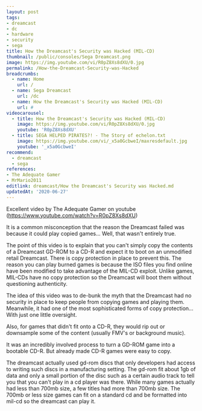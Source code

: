 ```yaml
---
layout: post
tags: 
- dreamcast
- dc
- hardware
- security
- sega
title: How the Dreamcast's Security was Hacked (MIL-CD)
thumbnail: /public/consoles/Sega Dreamcast.png
image: https://img.youtube.com/vi/R0pZ8Xs8dXU/0.jpg
permalink: /How-the-Dreamcast-Security-was-Hacked
breadcrumbs:
  - name: Home
    url: /
  - name: Sega Dreamcast
    url: /dc
  - name: How the Dreamcast's Security was Hacked (MIL-CD)
    url: #
videocarousel:
  - title: How the Dreamcast's Security was Hacked (MIL-CD)
    image: https://img.youtube.com/vi/R0pZ8Xs8dXU/0.jpg
    youtube: 'R0pZ8Xs8dXU'
  - title: SEGA HELPED PIRATES?! - The Story of echelon.txt
    image: https://img.youtube.com/vi/_x5a0GcbweI/maxresdefault.jpg
    youtube: '_x5a0GcbweI'
recommend: 
  - dreamcast
  - sega
references:
- The Adequate Gamer
- MrMario2011
editlink: dreamcast/How the Dreamcast's Security was Hacked.md
updatedAt: '2020-06-27'
---
```


Excellent video by The Adequate Gamer on youtube (https://www.youtube.com/watch?v=R0pZ8Xs8dXU)

It is a common misconception that the reason the Dreamcast failed was because it could play copied games... Well, that wasn't entirely true.

The point of this video is to explain that you can't simply copy the contents of a Dreamcast GD-ROM to a CD-R and expect it to boot on an unmodified retail Dreamcast. 
There is copy protection in place to prevent this. The reason you can play burned games is because the ISO files you find online have been modified to take advantage of the MIL-CD exploit. Unlike games, MIL-CDs have no copy protection so the Dreamcast will boot them without questioning authenticity.﻿

The idea of this video was to de-bunk the myth that the Dreamcast had no security in place to keep people from copying games and playing them. Meanwhile, it had one of the most sophisticated forms of copy protection... With just one little oversight.﻿

Also, for games that didn't fit onto a CD-R, they would rip out or downsample some of the content (usually FMV's or background music).

It was an incredibly involved process to turn a GD-ROM game into a bootable CD-R. But already made CD-R games were easy to copy.

The dreamcast actually used gd-rom discs that only developers had access to writing such discs in a manufacturing setting. 
The gd-rom fit about 1gb of data and only a small portion of the disc such as a certain audio track to tell you that you can't play in a cd player was there. 
While many games actually had less than 700mb size, a few titles had more than 700mb size. 
The 700mb or less size games can fit on a standard cd and be formatted into mil-cd so the dreamcast can play it.
